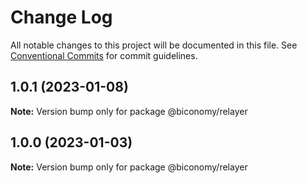 # Change Log

All notable changes to this project will be documented in this file.
See [Conventional Commits](https://conventionalcommits.org) for commit guidelines.

## 1.0.1 (2023-01-08)

**Note:** Version bump only for package @biconomy/relayer





## 1.0.0 (2023-01-03)

**Note:** Version bump only for package @biconomy/relayer

